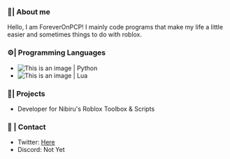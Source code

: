### 💖| About me
Hello, I am ForeverOnPCP! I mainly code programs that make my life a little easier and sometimes things to do with roblox.

### ⚙️| Programming Languages
- ![This is an image](https://github.com/abrahamcalf/programming-languages-logos/blob/master/src/python/python_16x16.png) | Python
- ![This is an image](https://github.com/abrahamcalf/programming-languages-logos/blob/master/src/lua/lua_16x16.png) | Lua

### 🌱| Projects
- Developer for Nibiru's Roblox Toolbox & Scripts

### 📱 | Contact
- Twitter: [Here](https://twitter.com/ForeverOnPCP)
- Discord: Not Yet  

